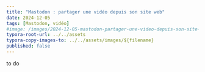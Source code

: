 ```yaml
---
title: "Mastodon : partager une vidéo depuis son site web"
date: 2024-12-05
tags: [Mastodon, vidéo]
#image: /images/2024-12-05-mastodon-partager-une-video-depuis-son-site-web/TMP.jpg
typora-root-url: ../../assets
typora-copy-images-to: ../../assets/images/${filename}
published: false
---
```

to do
